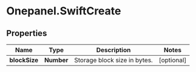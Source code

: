 # Onepanel.SwiftCreate

## Properties
Name | Type | Description | Notes
------------ | ------------- | ------------- | -------------
**blockSize** | **Number** | Storage block size in bytes. | [optional] 


